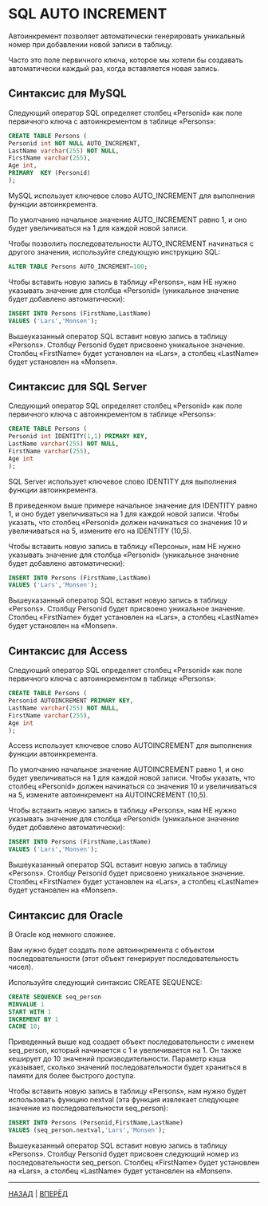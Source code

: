 # SQL AUTO INCREMENT

Автоинкремент позволяет автоматически генерировать уникальный номер при добавлении новой записи в таблицу.

Часто это поле первичного ключа, которое мы хотели бы создавать автоматически каждый раз, когда вставляется новая запись.

## Синтаксис для MySQL

Следующий оператор SQL определяет столбец «Personid» как поле первичного ключа с автоинкрементом в таблице «Persons»:

``` SQL
CREATE TABLE Persons (
Personid int NOT NULL AUTO_INCREMENT,
LastName varchar(255) NOT NULL,
FirstName varchar(255),
Age int,
PRIMARY  KEY (Personid)
);
```

MySQL использует ключевое слово AUTO_INCREMENT для выполнения функции автоинкремента.

По умолчанию начальное значение AUTO_INCREMENT равно 1, и оно будет увеличиваться на 1 для каждой новой записи.

Чтобы позволить последовательности AUTO_INCREMENT начинаться с другого значения, используйте следующую инструкцию SQL:

``` SQL
ALTER TABLE Persons AUTO_INCREMENT=100;
```

Чтобы вставить новую запись в таблицу «Persons», нам НЕ нужно указывать значение для столбца «Personid» (уникальное значение будет добавлено автоматически):

``` SQL
INSERT INTO Persons (FirstName,LastName)
VALUES ('Lars','Monsen');
```

Вышеуказанный оператор SQL вставит новую запись в таблицу «Persons». Столбцу Personid будет присвоено уникальное значение. Столбец «FirstName» будет установлен на «Lars», а столбец «LastName» будет установлен на «Monsen».

## Синтаксис для SQL Server

Следующий оператор SQL определяет столбец «Personid» как поле первичного ключа с автоинкрементом в таблице «Persons»:

``` SQL
CREATE TABLE Persons (
Personid int IDENTITY(1,1) PRIMARY KEY,
LastName varchar(255) NOT NULL,
FirstName varchar(255),
Age int
);
```

SQL Server использует ключевое слово IDENTITY для выполнения функции автоинкремента.

В приведенном выше примере начальное значение для IDENTITY равно 1, и оно будет увеличиваться на 1 для каждой новой записи. Чтобы указать, что столбец «Personid» должен начинаться со значения 10 и увеличиваться на 5, измените его на IDENTITY (10,5).

Чтобы вставить новую запись в таблицу «Персоны», нам НЕ нужно указывать значение для столбца «Personid» (уникальное значение будет добавлено автоматически):

``` SQL
INSERT INTO Persons (FirstName,LastName)
VALUES ('Lars','Monsen');
```

Вышеуказанный оператор SQL вставит новую запись в таблицу «Persons». Столбцу Personid будет присвоено уникальное значение. Столбец «FirstName» будет установлен на «Lars», а столбец «LastName» будет установлен на «Monsen».

## Синтаксис для Access

Следующий оператор SQL определяет столбец «Personid» как поле первичного ключа с автоинкрементом в таблице «Persons»:

``` SQL
CREATE TABLE Persons (
Personid AUTOINCREMENT PRIMARY KEY,
LastName varchar(255) NOT NULL,
FirstName varchar(255),
Age int
);
```

Access использует ключевое слово AUTOINCREMENT для выполнения функции автоинкремента.

По умолчанию начальное значение AUTOINCREMENT равно 1, и оно будет увеличиваться на 1 для каждой новой записи. Чтобы указать, что столбец «Personid» должен начинаться со значения 10 и увеличиваться на 5, измените автоинкремент на AUTOINCREMENT (10,5).

Чтобы вставить новую запись в таблицу «Persons», нам НЕ нужно указывать значение для столбца «Personid» (уникальное значение будет добавлено автоматически):

``` SQL
INSERT INTO Persons (FirstName,LastName)
VALUES ('Lars','Monsen');
```

Вышеуказанный оператор SQL вставит новую запись в таблицу «Persons». Столбцу Personid будет присвоено уникальное значение. Столбец «FirstName» будет установлен на «Lars», а столбец «LastName» будет установлен на «Monsen».

## Синтаксис для Oracle

В Oracle код немного сложнее.

Вам нужно будет создать поле автоинкремента с объектом последовательности (этот объект генерирует последовательность чисел).

Используйте следующий синтаксис CREATE SEQUENCE:

``` SQL
CREATE SEQUENCE seq_person
MINVALUE 1
START WITH 1
INCREMENT BY 1
CACHE 10;
```

Приведенный выше код создает объект последовательности с именем seq_person, который начинается с 1 и увеличивается на 1. Он также кеширует до 10 значений производительности. Параметр кэша указывает, сколько значений последовательности будет храниться в памяти для более быстрого доступа.

Чтобы вставить новую запись в таблицу «Persons», нам нужно будет использовать функцию nextval (эта функция извлекает следующее значение из последовательности seq_person):

``` SQL
INSERT INTO Persons (Personid,FirstName,LastName)
VALUES (seq_person.nextval,'Lars','Monsen');
```

Вышеуказанный оператор SQL вставит новую запись в таблицу «Persons». Столбцу Personid будет присвоен следующий номер из последовательности seq_person. Столбец «FirstName» будет установлен на «Lars», а столбец «LastName» будет установлен на «Monsen».

---

[НАЗАД](/SQL_DATABASE/SQL_CREATE_INDEX.md)  | [ВПЕРЁД](/SQL_DATABASE/SQL_DATE.md)

